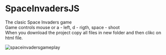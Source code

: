# SpaceInvadersJS
The clasic Space Invaders game\
Game controls mouse or a - left, d - rigth, space - shoot\
When you download the project copy all files in new folder and then clikc on html file.


![spaceinvadersgameplay](https://user-images.githubusercontent.com/30271681/40957113-4b6db94e-689c-11e8-9d31-ca63fb52557b.png)

